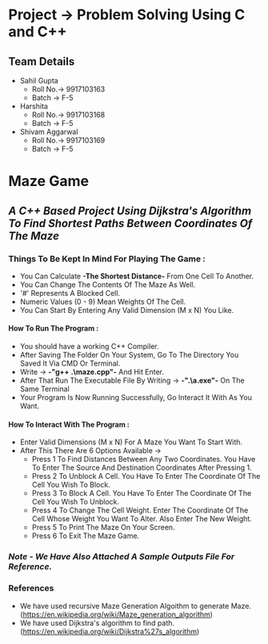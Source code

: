 # Project -> Problem Solving Using C and C++
## Team Details
- Sahil Gupta
  - Roll No.-> 9917103163
  - Batch -> F-5
- Harshita
  - Roll No.-> 9917103168
  - Batch -> F-5
- Shivam Aggarwal
  - Roll No.-> 9917103169
  - Batch -> F-5
# **Maze Game**
## *A C++ Based Project Using Dijkstra's Algorithm To Find Shortest Paths Between Coordinates Of The Maze*

### **Things To Be Kept In Mind For Playing The Game :**
- You Can Calculate **-The Shortest Distance-** From One Cell To Another.
- You Can Change The Contents Of The Maze As Well.
- '#' Represents A Blocked Cell.
- Numeric Values (0 - 9) Mean Weights Of The Cell.
- You Can Start By Entering Any Valid Dimension (M x N) You Like.

#### **How To Run The Program :**
- You should have a working C++ Compiler.
- After Saving The Folder On Your System, Go To The Directory You Saved It Via CMD Or Terminal.
- Write -> **-"g++ .\maze.cpp"-** And Hit Enter.
- After That Run The Executable File By Writing -> **-".\a.exe"-** On The Same Terminal
- Your Program Is Now Running Successfully, Go Interact It With As You Want.

#### **How To Interact With The Program :**
- Enter Valid Dimensions (M x N) For A Maze You Want To Start With.
- After This There Are 6 Options Available ->
  - Press 1 To Find Distances Between Any Two Coordinates. You Have To Enter The Source And Destination Coordinates After Pressing 1.
  - Press 2 To Unblock A Cell. You Have To Enter The Coordinate Of The Cell You Wish To Block.
  - Press 3 To Block A Cell. You Have To Enter The Coordinate Of The Cell You Wish To Unblock.
  - Press 4 To Change The Cell Weight. Enter The Coordinate Of The Cell Whose Weight You Want To Alter. Also Enter The New Weight.
  - Press 5 To Print The Maze On Your Screen.
  - Press 6 To Exit The Maze Game.
  
### *Note - We Have Also Attached A Sample Outputs File For Reference.*

### References
- We have used recursive Maze Generation Algoithm to generate Maze.(https://en.wikipedia.org/wiki/Maze_generation_algorithm)
- We have used Dijkstra's algorithm to find path.(https://en.wikipedia.org/wiki/Dijkstra%27s_algorithm)
